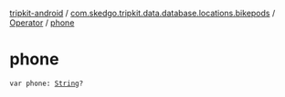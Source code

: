 [tripkit-android](../../index.md) / [com.skedgo.tripkit.data.database.locations.bikepods](../index.md) / [Operator](index.md) / [phone](./phone.md)

# phone

`var phone: `[`String`](https://kotlinlang.org/api/latest/jvm/stdlib/kotlin/-string/index.html)`?`